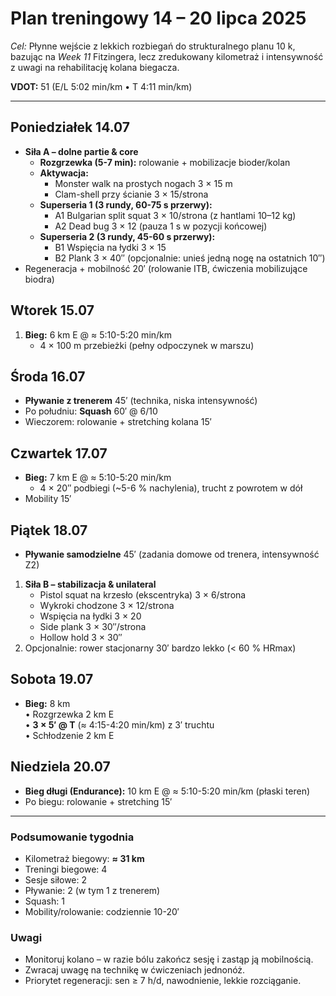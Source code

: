 # Plan treningowy 14 – 20 lipca 2025

_Cel:_ Płynne wejście z lekkich rozbiegań do strukturalnego planu 10 k, bazując na _Week 11_ Fitzingera, lecz zredukowany kilometraż i intensywność z uwagi na rehabilitację kolana biegacza.

**VDOT:** 51 (E/L 5:02 min/km • T 4:11 min/km)

---

## Poniedziałek 14.07

- **Siła A – dolne partie & core**
  - **Rozgrzewka (5-7 min):** rolowanie + mobilizacje bioder/kolan
  - **Aktywacja:**
    - Monster walk na prostych nogach 3 × 15 m
    - Clam-shell przy ścianie 3 × 15/strona
  - **Superseria 1 (3 rundy, 60-75 s przerwy):**
    - A1 Bulgarian split squat 3 × 10/strona (z hantlami 10–12 kg)
    - A2 Dead bug 3 × 12 (pauza 1 s w pozycji końcowej)
  - **Superseria 2 (3 rundy, 45-60 s przerwy):**
    - B1 Wspięcia na łydki 3 × 15
    - B2 Plank 3 × 40″ (opcjonalnie: unieś jedną nogę na ostatnich 10″)
- Regeneracja + mobilność 20′ (rolowanie ITB, ćwiczenia mobilizujące biodra)

## Wtorek 15.07

1. **Bieg:** 6 km E @ ≈ 5:10-5:20 min/km
   - 4 × 100 m przebieżki (pełny odpoczynek w marszu)

## Środa 16.07

- **Pływanie z trenerem** 45′ (technika, niska intensywność)
- Po południu: **Squash** 60′ @ 6/10
- Wieczorem: rolowanie + stretching kolana 15′

## Czwartek 17.07

- **Bieg:** 7 km E @ ≈ 5:10-5:20 min/km
  - 4 × 20″ podbiegi (~5-6 % nachylenia), trucht z powrotem w dół
- Mobility 15′

## Piątek 18.07

- **Pływanie samodzielne** 45′ (zadania domowe od trenera, intensywność Z2)

1. **Siła B – stabilizacja & unilateral**
   - Pistol squat na krzesło (ekscentryka) 3 × 6/strona
   - Wykroki chodzone 3 × 12/strona
   - Wspięcia na łydki 3 × 20
   - Side plank 3 × 30″/strona
   - Hollow hold 3 × 30″
2. Opcjonalnie: rower stacjonarny 30′ bardzo lekko (< 60 % HRmax)

## Sobota 19.07

- **Bieg:** 8 km  
  • Rozgrzewka 2 km E  
  • **3 × 5′ @ T** (≈ 4:15-4:20 min/km) z 3′ truchtu  
  • Schłodzenie 2 km E

## Niedziela 20.07

- **Bieg długi (Endurance):** 10 km E @ ≈ 5:10-5:20 min/km (płaski teren)
- Po biegu: rolowanie + stretching 15′

---

### Podsumowanie tygodnia

- Kilometraż biegowy: **≈ 31 km**
- Treningi biegowe: 4
- Sesje siłowe: 2
- Pływanie: 2 (w tym 1 z trenerem)
- Squash: 1
- Mobility/rolowanie: codziennie 10-20′

### Uwagi

- Monitoruj kolano – w razie bólu zakończ sesję i zastąp ją mobilnością.
- Zwracaj uwagę na technikę w ćwiczeniach jednonóż.
- Priorytet regeneracji: sen ≥ 7 h/d, nawodnienie, lekkie rozciąganie.
